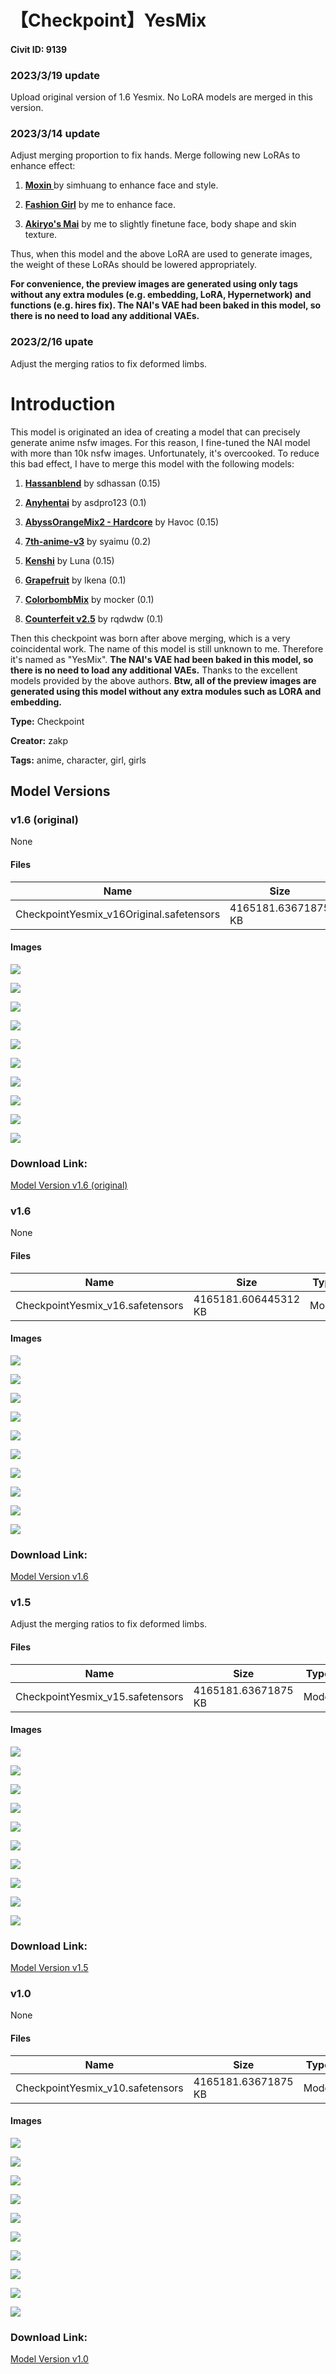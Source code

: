 # 【Checkpoint】YesMix

#### Civit ID: 9139

<h3>2023/3/19 update</h3><p>Upload original version of 1.6 Yesmix. No LoRA models are merged in this version.</p><h3>2023/3/14 update</h3><p>Adjust merging proportion to fix hands. Merge following new LoRAs to enhance effect:</p><ol><li><p><a target="_blank" rel="ugc" href="https://civitai.com/models/12597/moxin"><strong>Moxin </strong></a>by simhuang to enhance face and style.</p></li><li><p><a target="_blank" rel="ugc" href="https://civitai.com/models/8217/fashion-girl"><strong>Fashion Girl</strong></a> by me to enhance face.</p></li><li><p><a target="_blank" rel="ugc" href="https://civitai.com/models/16667/akiryos-mai"><strong>Akiryo's Mai</strong></a> by me to slightly finetune face, body shape and skin texture.</p></li></ol><p>Thus, when this model and the above LoRA are used to generate images, the weight of these LoRAs should be lowered appropriately.</p><p><strong>For convenience, the preview images are generated using only tags without any extra modules (e.g. embedding, LoRA, Hypernetwork) and functions (e.g. hires fix). The NAI's VAE had been baked in this model, so there is no need to load any additional VAEs.</strong></p><h3>2023/2/16 upate</h3><p>Adjust the merging ratios to fix deformed limbs.</p><h1>Introduction</h1><p>This model is originated an idea of creating a model that can precisely generate anime nsfw images. For this reason, I fine-tuned the NAI model with more than 10k nsfw images. Unfortunately, it's overcooked. To reduce this bad effect, I have to merge this model with the following models:</p><ol><li><p><a target="_blank" rel="ugc" href="https://civitai.com/models/1173/hassanblend-1512-and-previous-versions"><strong>Hassanblend</strong></a> by sdhassan (0.15)</p></li><li><p><a target="_blank" rel="ugc" href="https://civitai.com/models/5706/anyhentai"><strong>Anyhentai</strong></a> by asdpro123 (0.1)</p></li><li><p><a target="_blank" rel="ugc" href="https://civitai.com/models/4451/abyssorangemix2-hardcore"><strong>AbyssOrangeMix2 - Hardcore</strong></a> by Havoc (0.15)</p></li><li><p><a target="_blank" rel="ugc" href="https://huggingface.co/syaimu/7th_Layer"><strong>7th-anime-v3</strong></a> by syaimu (0.2)</p></li><li><p><a target="_blank" rel="ugc" href="https://civitai.com/models/3850/kenshi"><strong>Kenshi</strong></a> by Luna (0.15)</p></li><li><p><a target="_blank" rel="ugc" href="https://civitai.com/models/2583/grapefruit-hentai-model"><strong>Grapefruit</strong></a> by Ikena (0.1)</p></li><li><p><a target="_blank" rel="ugc" href="https://civitai.com/models/7154/colorbombmix"><strong>ColorbombMix</strong></a> by mocker (0.1)</p></li><li><p><a target="_blank" rel="ugc" href="https://civitai.com/models/4468/counterfeit-v25"><strong>Counterfeit v2.5</strong></a> by rqdwdw (0.1)</p></li></ol><p>Then this checkpoint was born after above merging, which is a very coincidental work. The name of this model is still unknown to me. Therefore it's named as "YesMix". <strong>The NAI's VAE had been baked in this model, so there is no need to load any additional VAEs.</strong> Thanks to the excellent models provided by the above authors. <strong>Btw, all of the preview images are generated using this model without any extra modules such as LORA and embedding.</strong></p>

**Type:** Checkpoint

**Creator:** zakp

**Tags:** anime, character, girl, girls

## Model Versions

### v1.6 (original)

None

#### Files

| Name | Size | Type | Format | Download Url | AutoV1 | AutoV2 | SHA256 | CRC32 | BLAKE3 |
| --- | --- | --- | --- | --- | --- | --- | --- | --- | --- |
| CheckpointYesmix_v16Original.safetensors | 4165181.63671875 KB | Model | SafeTensor | https://civitai.com/api/download/models/25571 | 8C4F73E8 | 3E9211917C | 3E9211917CF2F274320854B750B9629CB89032B4CF158871FFD84DEB423EBD55 | 42EEA638 | CA6057AB8E728F58672ABDB3D6D4C227876945024FD034DF6C401EF7FE54CD32 |

#### Images

<p><img src="https://image.civitai.com/xG1nkqKTMzGDvpLrqFT7WA/58dffba1-e9bb-4aa5-4133-14a932d23400/width=450/280940.jpeg" /></p>

<p><img src="https://image.civitai.com/xG1nkqKTMzGDvpLrqFT7WA/980078af-0f33-42fc-8c24-ca61c82f1600/width=450/280939.jpeg" /></p>

<p><img src="https://image.civitai.com/xG1nkqKTMzGDvpLrqFT7WA/36ac46f9-a709-4eaf-5a63-75d5fbef6a00/width=450/280938.jpeg" /></p>

<p><img src="https://image.civitai.com/xG1nkqKTMzGDvpLrqFT7WA/71457d8b-6f5e-4385-3b13-1e339f20ea00/width=450/280937.jpeg" /></p>

<p><img src="https://image.civitai.com/xG1nkqKTMzGDvpLrqFT7WA/a7b772f1-5098-46e4-28dc-8e81fb6df600/width=450/280936.jpeg" /></p>

<p><img src="https://image.civitai.com/xG1nkqKTMzGDvpLrqFT7WA/dbeb05d3-52a2-452e-07ca-cf718a532c00/width=450/280935.jpeg" /></p>

<p><img src="https://image.civitai.com/xG1nkqKTMzGDvpLrqFT7WA/1a6f0c04-ca8c-4805-6198-9983abb8cd00/width=450/280934.jpeg" /></p>

<p><img src="https://image.civitai.com/xG1nkqKTMzGDvpLrqFT7WA/2e74730f-c9c3-4dc9-0542-cc8f868d3300/width=450/280933.jpeg" /></p>

<p><img src="https://image.civitai.com/xG1nkqKTMzGDvpLrqFT7WA/bf42144a-d5c0-4cb4-ba4e-e183ed62eb00/width=450/280932.jpeg" /></p>

<p><img src="https://image.civitai.com/xG1nkqKTMzGDvpLrqFT7WA/aa947bcb-6102-4d2d-d1b0-df6c43fb8c00/width=450/280931.jpeg" /></p>

### Download Link:

[Model Version v1.6 (original)](https://civitai.com/api/download/models/25571)

### v1.6

None

#### Files

| Name | Size | Type | Format | Download Url | AutoV1 | AutoV2 | SHA256 | CRC32 | BLAKE3 |
| --- | --- | --- | --- | --- | --- | --- | --- | --- | --- |
| CheckpointYesmix_v16.safetensors | 4165181.606445312 KB | Model | SafeTensor | https://civitai.com/api/download/models/23184 | EA9CF6FF | FD474776AC | FD474776ACFE2DECB2AEEC5DCBE310D7DE7C504D7E4FD52277901E42BB4A6331 | 4780A400 | 327F32684EC873674344FBE3E01F0202364ED9378F5744E17214A2A9F315EE8D |

#### Images

<p><img src="https://image.civitai.com/xG1nkqKTMzGDvpLrqFT7WA/707862fb-a5cf-420e-2b39-e6b992477a00/width=450/251080.jpeg" /></p>

<p><img src="https://image.civitai.com/xG1nkqKTMzGDvpLrqFT7WA/b4924ad5-74c4-479a-9d1b-a25f02df0500/width=450/251079.jpeg" /></p>

<p><img src="https://image.civitai.com/xG1nkqKTMzGDvpLrqFT7WA/e7f8908a-0c74-4e48-66aa-d431b91b9a00/width=450/251078.jpeg" /></p>

<p><img src="https://image.civitai.com/xG1nkqKTMzGDvpLrqFT7WA/2e70fb04-1667-43fc-11ec-29a8fd388d00/width=450/251077.jpeg" /></p>

<p><img src="https://image.civitai.com/xG1nkqKTMzGDvpLrqFT7WA/a4e69716-3e65-4285-bb68-abccd1db9600/width=450/251076.jpeg" /></p>

<p><img src="https://image.civitai.com/xG1nkqKTMzGDvpLrqFT7WA/59e495de-6f06-42d7-e3c2-a380f146f900/width=450/251075.jpeg" /></p>

<p><img src="https://image.civitai.com/xG1nkqKTMzGDvpLrqFT7WA/72a95f5e-5527-47fb-d580-877cfc1ca400/width=450/251074.jpeg" /></p>

<p><img src="https://image.civitai.com/xG1nkqKTMzGDvpLrqFT7WA/dd7bdae1-ac26-404c-5b01-fb5c83c00000/width=450/251073.jpeg" /></p>

<p><img src="https://image.civitai.com/xG1nkqKTMzGDvpLrqFT7WA/461eeff2-f3cc-41d1-a521-928a9c680c00/width=450/251072.jpeg" /></p>

<p><img src="https://image.civitai.com/xG1nkqKTMzGDvpLrqFT7WA/051bcc12-a68d-4442-ba78-fc6216242300/width=450/251071.jpeg" /></p>

### Download Link:

[Model Version v1.6](https://civitai.com/api/download/models/23184)

### v1.5

<p>Adjust the merging ratios to fix deformed limbs.</p>

#### Files

| Name | Size | Type | Format | Download Url | AutoV1 | AutoV2 | SHA256 | CRC32 | BLAKE3 |
| --- | --- | --- | --- | --- | --- | --- | --- | --- | --- |
| CheckpointYesmix_v15.safetensors | 4165181.63671875 KB | Model | SafeTensor | https://civitai.com/api/download/models/11086 | DD03E6A0 | F713BAB753 | F713BAB753AA4AB79F67DB9561D3641CA18ED2381DE2B58FAE62B3BC7EA51495 | FFF0E494 | D6BA4ED77F62813AFFCE508711B17406386FE86E350914571A705B088DF79F82 |

#### Images

<p><img src="https://image.civitai.com/xG1nkqKTMzGDvpLrqFT7WA/aad5d781-0b3d-4176-19cf-67ed979c3400/width=450/106904.jpeg" /></p>

<p><img src="https://image.civitai.com/xG1nkqKTMzGDvpLrqFT7WA/897da464-19b7-4d03-f952-355a9cd34100/width=450/106903.jpeg" /></p>

<p><img src="https://image.civitai.com/xG1nkqKTMzGDvpLrqFT7WA/00b706a5-b092-45f9-57ae-791acc8c9d00/width=450/106902.jpeg" /></p>

<p><img src="https://image.civitai.com/xG1nkqKTMzGDvpLrqFT7WA/40273b35-f8d0-4dab-d72e-57131359f100/width=450/106901.jpeg" /></p>

<p><img src="https://image.civitai.com/xG1nkqKTMzGDvpLrqFT7WA/266d8e39-58a6-47db-2bd2-519f45d79200/width=450/106900.jpeg" /></p>

<p><img src="https://image.civitai.com/xG1nkqKTMzGDvpLrqFT7WA/f4678c0c-d9f8-4e08-c9ab-f969df6bb300/width=450/106899.jpeg" /></p>

<p><img src="https://image.civitai.com/xG1nkqKTMzGDvpLrqFT7WA/bae27d3d-f0c3-4c5c-ce8d-169b786dd600/width=450/106898.jpeg" /></p>

<p><img src="https://image.civitai.com/xG1nkqKTMzGDvpLrqFT7WA/93a991a3-a165-43e8-9511-0cec251c2a00/width=450/106897.jpeg" /></p>

<p><img src="https://image.civitai.com/xG1nkqKTMzGDvpLrqFT7WA/cded8d08-1387-4166-ca0b-9f9821c5f700/width=450/106896.jpeg" /></p>

<p><img src="https://image.civitai.com/xG1nkqKTMzGDvpLrqFT7WA/d53e356e-670d-4c70-b5e3-16460e0f9900/width=450/106895.jpeg" /></p>

### Download Link:

[Model Version v1.5](https://civitai.com/api/download/models/11086)

### v1.0

None

#### Files

| Name | Size | Type | Format | Download Url | AutoV1 | AutoV2 | SHA256 | CRC32 | BLAKE3 |
| --- | --- | --- | --- | --- | --- | --- | --- | --- | --- |
| CheckpointYesmix_v10.safetensors | 4165181.63671875 KB | Model | SafeTensor | https://civitai.com/api/download/models/10812 | CF9FA1D9 | 34CD3FDA0D | 34CD3FDA0DEC826AFE369A1110DF8800B41E8CE893622CC34E0335F5F82A86EA | F148B393 | BAC51780974D6D54CA3581120427D5108FF0C44170D41B571DE2136FB629B15C |

#### Images

<p><img src="https://image.civitai.com/xG1nkqKTMzGDvpLrqFT7WA/a46d917f-7114-44db-99b2-de862a867800/width=450/104563.jpeg" /></p>

<p><img src="https://image.civitai.com/xG1nkqKTMzGDvpLrqFT7WA/2672eee8-cac9-459a-c1be-fc46d0e9f200/width=450/104577.jpeg" /></p>

<p><img src="https://image.civitai.com/xG1nkqKTMzGDvpLrqFT7WA/da91187f-d3b3-462e-9674-75cf020c2f00/width=450/104576.jpeg" /></p>

<p><img src="https://image.civitai.com/xG1nkqKTMzGDvpLrqFT7WA/6fd0cbeb-e06c-46f0-beee-dd850d720400/width=450/104575.jpeg" /></p>

<p><img src="https://image.civitai.com/xG1nkqKTMzGDvpLrqFT7WA/82f2f51e-ea1f-470e-4329-89e7dc658e00/width=450/104574.jpeg" /></p>

<p><img src="https://image.civitai.com/xG1nkqKTMzGDvpLrqFT7WA/10992649-624c-431c-a50f-12078eeced00/width=450/104573.jpeg" /></p>

<p><img src="https://image.civitai.com/xG1nkqKTMzGDvpLrqFT7WA/cae7b43e-24cc-4693-fd15-b648bb6a5600/width=450/104572.jpeg" /></p>

<p><img src="https://image.civitai.com/xG1nkqKTMzGDvpLrqFT7WA/bb560a96-bc60-428f-098b-f481d5dab000/width=450/104571.jpeg" /></p>

<p><img src="https://image.civitai.com/xG1nkqKTMzGDvpLrqFT7WA/318d5c7a-ebc5-4c64-47f6-ba936f9eac00/width=450/104570.jpeg" /></p>

<p><img src="https://image.civitai.com/xG1nkqKTMzGDvpLrqFT7WA/5c3e804d-0b86-4e5c-6b01-8d9975e96d00/width=450/104569.jpeg" /></p>

### Download Link:

[Model Version v1.0](https://civitai.com/api/download/models/10812)

